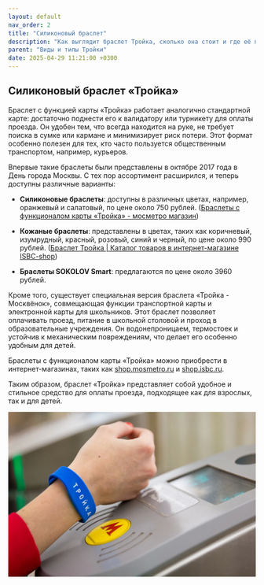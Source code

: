 ```yaml
---
layout: default
nav_order: 2
title: "Силиконовый браслет"
description: "Как выглядит браслет Тройка, сколько она стоит и где её приобрести"
parent: "Виды и типы Тройки"
date: 2025-04-29 11:21:00 +0300
---
```


## Силиконовый браслет «Тройка»

Браслет с функцией карты «Тройка» работает аналогично стандартной карте: достаточно поднести его к валидатору или турникету для оплаты проезда. Он удобен тем, что всегда находится на руке, не требует поиска в сумке или кармане и минимизирует риск потери. Этот формат особенно полезен для тех, кто часто пользуется общественным транспортом, например, курьеров.

Впервые такие браслеты были представлены в октябре 2017 года в День города Москвы. С тех пор ассортимент расширился, и теперь доступны различные варианты:

- **Силиконовые браслеты**: доступны в различных цветах, например, оранжевый и салатовый, по цене около 750 рублей.  ([Браслеты с функционалом карты «Тройка» - мосметро магазин](https://shop.mosmetro.ru/troika/braslety?utm_source=chatgpt.com))

- **Кожаные браслеты**: представлены в цветах, таких как коричневый, изумрудный, красный, розовый, синий и черный, по цене около 990 рублей.  ([Браслет Тройка | Каталог товаров в интернет-магазине ISBC-shop](https://shop.isbc.ru/catalog/troika/braslet_troika/?utm_source=chatgpt.com))

- **Браслеты SOKOLOV Smart**: предлагаются по цене около 3960 рублей. 

Кроме того, существует специальная версия браслета «Тройка - Москвёнок», совмещающая функции транспортной карты и электронной карты для школьников. Этот браслет позволяет оплачивать проезд, питание в школьной столовой и проход в образовательные учреждения. Он водонепроницаем, термостоек и устойчив к механическим повреждениям, что делает его особенно удобным для детей.

Браслеты с функционалом карты «Тройка» можно приобрести в интернет-магазинах, таких как [shop.mosmetro.ru](https://shop.mosmetro.ru/troika/braslety) и [shop.isbc.ru](https://shop.isbc.ru/catalog/troika/braslet_troika/).

Таким образом, браслет «Тройка» представляет собой удобное и стильное средство для оплаты проезда, подходящее как для взрослых, так и для детей. 

![Браслеты Тройка](/assets/images/collection/bracelets.png)
